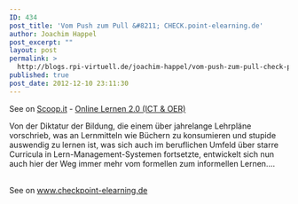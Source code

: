 ```yaml
---
ID: 434
post_title: 'Vom Push zum Pull &#8211; CHECK.point-elearning.de'
author: Joachim Happel
post_excerpt: ""
layout: post
permalink: >
  http://blogs.rpi-virtuell.de/joachim-happel/vom-push-zum-pull-check-point-elearning-de/
published: true
post_date: 2012-12-10 23:11:30
---
```

See on <a href='http://www.scoop.it/t/online-lernen-2-0/p/3676013860/vom-push-zum-pull-check-point-elearning-de'>Scoop.it</a> - <a href='http://www.scoop.it/t/online-lernen-2-0'>Online Lernen 2.0 (ICT &amp; OER)</a><br /><p>Von der Diktatur der Bildung, die einem &uuml;ber jahrelange Lehrpl&auml;ne vorschrieb, was an Lernmitteln wie B&uuml;chern zu konsumieren und stupide auswendig zu lernen ist, was sich auch im beruflichen Umfeld &uuml;ber starre Curricula in Lern-Management-Systemen fortsetzte, entwickelt sich nun auch hier der Weg immer mehr vom formellen zum informellen Lernen....</p><br />See on <a href='http://www.checkpoint-elearning.de/article/11634.html'>www.checkpoint-elearning.de</a>